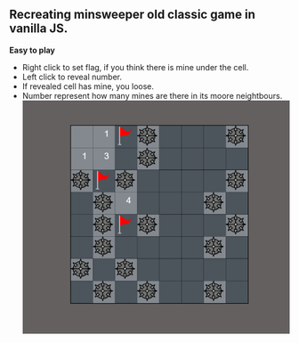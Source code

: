 ## Recreating minsweeper old classic game in vanilla JS.

**Easy to play**
- Right click to set flag, if you think there is mine under the cell.
- Left click to reveal number.
- If revealed cell has mine, you loose.
- Number represent how many mines are there in its moore neightbours.
![alt text](board.png "Title")